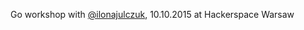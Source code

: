 Go workshop with [@ilonajulczuk](https://github.com/ilonajulczuk), 10.10.2015 at Hackerspace Warsaw

